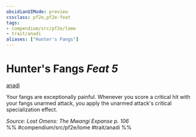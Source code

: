 ```yaml
---
obsidianUIMode: preview
cssclass: pf2e,pf2e-feat
tags:
- compendium/src/pf2e/lome
- trait/anadi
aliases: ["Hunter's Fangs"]
---
```

# Hunter's Fangs  *Feat 5*  
[anadi](rules/traits/anadi-lome.md)  


Your fangs are exceptionally painful. Whenever you score a critical hit with your fangs unarmed attack, you apply the unarmed attack's critical specialization effect.

*Source: Lost Omens: The Mwangi Expanse p. 106*  
%% #compendium/src/pf2e/lome #trait/anadi %%